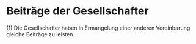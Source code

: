 # Beiträge der Gesellschafter

(1) Die Gesellschafter haben in Ermangelung einer anderen Vereinbarung gleiche Beiträge zu leisten.